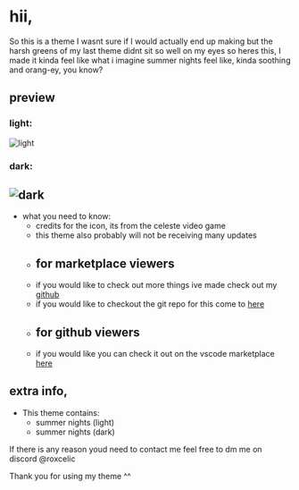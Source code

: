 # hii,
So this is a theme I wasnt sure if I would actually end up making but the harsh greens of my last theme didnt sit so well on my eyes so heres this, I made it kinda feel like what i imagine summer nights feel like, kinda soothing and orang-ey, you know?

## preview
### light:
![light](https://images.roxcelic.love/images/summer/dark.png)
### dark:
![dark](https://images.roxcelic.love/images/summer/dark.png)
---

* what you need to know:
    - credits for the icon, its from the celeste video game
    - this theme also probably will not be receiving many updates
    - ## for marketplace viewers
    - if you would like to check out more things ive made check out my [github](https://github.com/roxcelic)
    - if you would like to checkout the git repo for this come to [here](https://github.com/roxcelic/themes)
    - ## for github viewers
    - if you would like you can check it out on the vscode marketplace [here](https://marketplace.visualstudio.com/items?itemName=roxcelic.summer-nights-roxcelic)

## extra info,

* This theme contains:
    - summer nights (light)
    - summer nights (dark)

If there is any reason youd need to contact me feel free to dm me on discord @roxcelic

Thank you for using my theme ^^